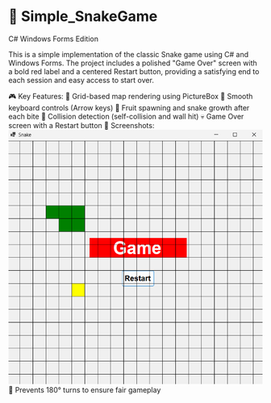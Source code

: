 # 🐍 Simple_SnakeGame
C# Windows Forms Edition

This is a simple implementation of the classic Snake game using C# and Windows Forms. 
The project includes a polished "Game Over" screen with a bold red label and a centered Restart button, providing a satisfying end to each session and easy access to start over.

🎮 Key Features:
🧱 Grid-based map rendering using PictureBox
🎯 Smooth keyboard controls (Arrow keys)
🍎 Fruit spawning and snake growth after each bite
🧠 Collision detection (self-collision and wall hit)
💀 Game Over screen with a Restart button 
📸 Screenshots:
![image alt](https://github.com/Khadjiitka/Simple_SnakeGame/blob/8a890a5af24d1c9eccbc6d0aecfd4925c331d780/%D0%A1%D0%BD%D0%B8%D0%BC%D0%BE%D0%BA%20%D1%8D%D0%BA%D1%80%D0%B0%D0%BD%D0%B0%202025-06-05%20190454.png)
🚫 Prevents 180° turns to ensure fair gameplay
